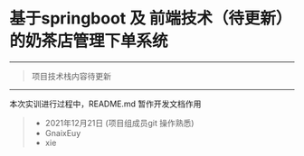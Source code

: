 #	基于springboot 及 前端技术（待更新）的奶茶店管理下单系统

---

>
>
>项目技术栈内容待更新 

---

本次实训进行过程中，README.md 暂作开发文档作用

>
>
>* 2021年12月21日 (项目组成员git 操作熟悉)
>* GnaixEuy
>* xie